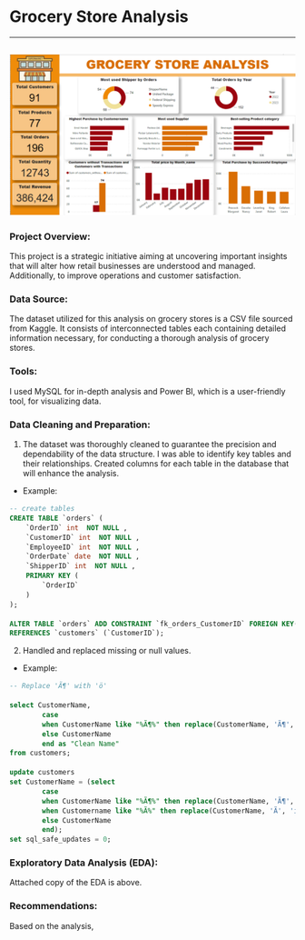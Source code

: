 # Grocery Store Analysis
---
![](Grocery_Store_Dashboard.png)
---

### Project Overview:
This project is a strategic initiative aiming at uncovering important insights that will alter how retail businesses are understood and managed. 
Additionally, to improve operations and customer satisfaction.

### Data Source:
The dataset utilized for this analysis on grocery stores is a CSV file sourced from Kaggle. 
It consists of interconnected tables each containing detailed information necessary, for conducting a thorough analysis of grocery stores.

### Tools: 
I used MySQL for in-depth analysis and Power BI, which is a user-friendly tool, for visualizing data.

### Data Cleaning and Preparation:
1. The dataset was thoroughly cleaned to guarantee the precision and dependability of the data structure. I was able to identify key tables and their relationships. 
Created columns for each table in the database that will enhance the analysis.

* Example:
```SQL
-- create tables
CREATE TABLE `orders` (
    `OrderID` int  NOT NULL ,
    `CustomerID` int  NOT NULL ,
    `EmployeeID` int  NOT NULL ,
    `OrderDate` date  NOT NULL ,
    `ShipperID` int  NOT NULL ,
    PRIMARY KEY (
        `OrderID`
    )
);

ALTER TABLE `orders` ADD CONSTRAINT `fk_orders_CustomerID` FOREIGN KEY(`CustomerID`)
REFERENCES `customers` (`CustomerID`);
```
2. Handled and replaced missing or null values.

* Example:
```SQL
-- Replace 'Ã¶' with 'ö'

select CustomerName,
		case
        when CustomerName like "%Ã¶%" then replace(CustomerName, 'Ã¶', 'ö')
        else CustomerName
        end as "Clean Name"
from customers;

update customers
set CustomerName = (select
		case
        when CustomerName like "%Ã¶%" then replace(CustomerName, 'Ã¶', 'ö')
        when Customername like "%Ã­%" then replace(CustomerName, 'Ã­', 'i')
        else CustomerName
        end);
set sql_safe_updates = 0;
```

### Exploratory Data Analysis (EDA):
Attached copy of the EDA is above. 

### Recommendations:
Based on the analysis, 


